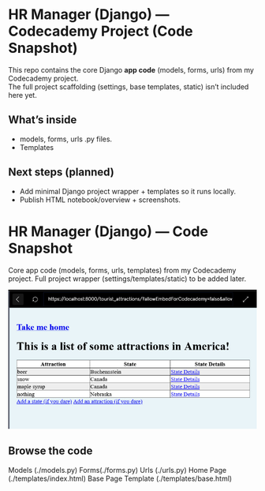 # HR Manager (Django) — Codecademy Project (Code Snapshot)

This repo contains the core Django **app code** (models, forms, urls) from my Codecademy project.  
The full project scaffolding (settings, base templates, static) isn’t included here yet.

## What’s inside
- models, forms, urls .py files.
- Templates

## Next steps (planned)
- Add minimal Django project wrapper + templates so it runs locally.
- Publish HTML notebook/overview + screenshots.
# HR Manager (Django) — Code Snapshot
Core app code (models, forms, urls, templates) from my Codecademy project. Full project wrapper (settings/templates/static) to be added later.

![Form screenshot](StatesAndAttractions_Screen.jpg)

## Browse the code
Models (./models.py)
Forms(./forms.py)
Urls (./urls.py)
Home Page (./templates/index.html)
Base Page Template (./templates/base.html)
